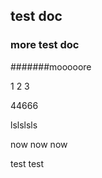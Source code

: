 ## test doc


### more test doc


#######mooooore


1 2 3


44666

lslslsls


now now now


test test
